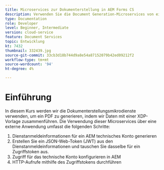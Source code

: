 ```yaml
---
title: Microservices zur Dokumenterstellung in AEM Forms CS
description: Verwenden Sie die Document Generation-Microservices von einer externen Anwendung.
type: Documentation
role: Developer
level: Beginner, Intermediate
version: cloud-service
feature: Document Services
topic: Entwicklung
kt: 7432
thumbnail: 332439.jpg
source-git-commit: 33cb3d18b744d9a8e54a87152079b42ed09212f2
workflow-type: tm+mt
source-wordcount: '94'
ht-degree: 4%

---
```


# Einführung

In diesem Kurs werden wir die Dokumenterstellungsmikrodienste verwenden, um ein PDF zu generieren, indem wir Daten mit einer XDP-Vorlage zusammenführen. Die Verwendung dieser Microservices über eine externe Anwendung umfasst die folgenden Schritte:

1. Dienstanmeldeinformationen für ein AEM technisches Konto generieren
1. Erstellen Sie ein JSON-Web-Token (JWT) aus den Dienstanmeldeinformationen und tauschen Sie dasselbe für ein Zugriffstoken aus.
1. Zugriff für das technische Konto konfigurieren in AEM
1. HTTP-Aufrufe mithilfe des Zugriffstokens durchführen
